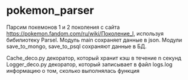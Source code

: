 # pokemon_parser

Парсим покемонов 1 и 2 поколения с сайта https://pokemon.fandom.com/ru/wiki/Поколение_I, используя бибилиотеку Parsel.
Модуль main сохраняет данные в json. Moдули save_to_mongo, save_to_psql сохраняют данные в БД.

Cache_deco.py декоратор, который хранит кэш в течение n секунд
Logger_deco.py декоратор, который записывает в файл logs.log информацию о том, сколько выполнялась функция

